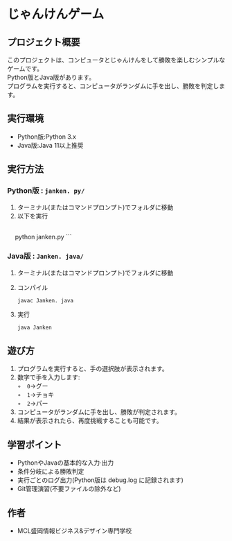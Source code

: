 # じゃんけんゲーム

## プロジェクト概要
このプロジェクトは、コンピュータとじゃんけんをして勝敗を楽しむシンプルなゲームです。  
Python版とJava版があります。  
プログラムを実行すると、コンピュータがランダムに手を出し、勝敗を判定します。

## 実行環境
- Python版:Python 3.x
- Java版:Java 11以上推奨

## 実行方法
### Python版 : `janken. py/`
1. ターミナル(またはコマンドプロンプト)でフォルダに移動  
2. 以下を実行
    ```python
　  python janken.py
    ```
### Java版 : `Janken. java/`
1. ターミナル(またはコマンドプロンプト)でフォルダに移動  
2. コンパイル
    ```javac
    javac Janken. java    
    ```

3. 実行
    ```java
    java Janken    
    ```
## 遊び方
1. プログラムを実行すると、手の選択肢が表示されます。  
2. 数字で手を入力します:  
  ◦　`0`→グー  
◦　`1`→チョキ  
◦　`2`→パー  
3. コンピュータがランダムに手を出し、勝敗が判定されます。  
4. 結果が表示されたら、再度挑戦することも可能です。

## 学習ポイント
- PythonやJavaの基本的な入力·出力
- 条件分岐による勝敗判定
- 実行ごとのログ出力(Python版は debug.log に記録されます)
- Git管理演習(不要ファイルの除外など)

## 作者
- MCL盛岡情報ビジネス&デザイン専門学校